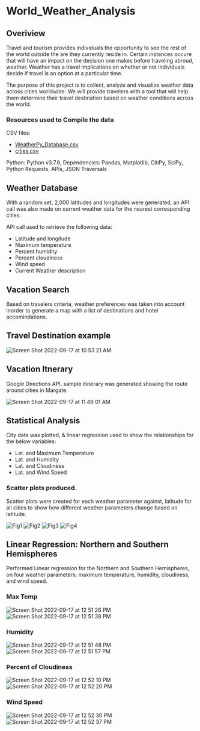# World_Weather_Analysis

## Overiview
Travel and tourism provides individuals the opportunity to see the rest of the world outside the are they currently reside in. Certain instances occure that will have an impact on the decision one makes before traveling abroud, weather. Weather has a travel implications on whether or not individuals decide if travel is an option at a particular time.

The purpose of this project is to collect, analyze and visualize weather data across cities worldwide. We will provide travelers with a tool that will help  them determine their travel destination based on weather conditions across the world.

### Resources used to Compile the data
CSV files:
- [WeatherPy_Database.csv](https://github.com/jbailey2705/World_Weather_Analysis/files/9592210/WeatherPy_Database.csv)
- [cities.csv](https://github.com/jbailey2705/World_Weather_Analysis/files/9592219/cities.csv)

Python: Python v3.7.6, Dependencies: Pandas, Matplotlib, CitiPy, SciPy, Python Requests, APIs, JSON Traversals

## Weather Database
With a random set, 2,000 latitudes and longitudes were generated, an API call was also made on current weather data for the nearest corresponding cities.

API call used to retrieve the following data:

- Latitude and longitude
- Maximum temperature
- Percent humidity
- Percent cloudiness
- Wind speed
- Current Weather description

## Vacation Search
Based on travelers criteria, weather preferences was taken into account inorder to generate a map with a list of destinations and hotel accomindations.

## Travel Destination example

![Screen Shot 2022-09-17 at 10 53 21 AM](https://user-images.githubusercontent.com/109354592/190868880-32cb91a6-f23d-40e7-a4a6-030a1cf21270.png)

## Vacation Itnerary
Google Directions API, sample itinerary was generated showing the route around cities in Margate.

![Screen Shot 2022-09-17 at 11 46 01 AM](https://user-images.githubusercontent.com/109354592/190869045-a660366d-d8f8-4a94-bde3-01be8aab0014.png)

## Statistical Analysis
City data was plotted, & linear regression used to show the relationships for the below variables:
- Lat. and Maximum Temperature
- Lat. and Humidity
- Lat. and Cloudiness
- Lat. and Wind Speed

### Scatter plots produced.
Scatter plots were created for each weather parameter against, latitude for all cities to show how different weather parameters change based on latitude.

![Fig1](https://user-images.githubusercontent.com/109354592/190869261-6ab0fbd1-2656-4c42-8e59-31f6f50150a5.jpeg)
![Fig2](https://user-images.githubusercontent.com/109354592/190869262-5cd27cd5-4e92-48b8-828c-19523c8c523a.jpeg)
![Fig3](https://user-images.githubusercontent.com/109354592/190869263-183187b0-1581-4689-b5eb-0336fe7959f8.jpeg)
![Fig4](https://user-images.githubusercontent.com/109354592/190869264-d674d926-1093-4a95-8418-defaa1c92f12.jpeg)

## Linear Regression: Northern and Southern Hemispheres
Performed Linear regression for the Northern and Southern Hemispheres, on four weather parameters: maximum temperature, humidity, cloudiness, and wind speed.

### Max Temp
![Screen Shot 2022-09-17 at 12 51 26 PM](https://user-images.githubusercontent.com/109354592/190870404-4da75c8e-9ac0-4742-811e-3f12f44bb480.png)
![Screen Shot 2022-09-17 at 12 51 38 PM](https://user-images.githubusercontent.com/109354592/190870406-0fcc309d-23d1-4979-9a9a-71e6c1f0dd5d.png)

### Humidity
![Screen Shot 2022-09-17 at 12 51 48 PM](https://user-images.githubusercontent.com/109354592/190870407-984e03bd-9b4b-4e9a-abe1-be466b66e906.png)
![Screen Shot 2022-09-17 at 12 51 57 PM](https://user-images.githubusercontent.com/109354592/190870408-14ed9571-6005-4efb-9800-7092775072f9.png)

### Percent of Cloudiness
![Screen Shot 2022-09-17 at 12 52 10 PM](https://user-images.githubusercontent.com/109354592/190870374-8ed46339-6b4d-4622-829f-72d198c17441.png)
![Screen Shot 2022-09-17 at 12 52 20 PM](https://user-images.githubusercontent.com/109354592/190870376-4add2671-051e-4ec2-a9b1-97b7bda215b3.png)

### Wind Speed
![Screen Shot 2022-09-17 at 12 52 30 PM](https://user-images.githubusercontent.com/109354592/190870377-fc235f8f-79d4-4b41-a26f-b7c0acf7155e.png)
![Screen Shot 2022-09-17 at 12 52 37 PM](https://user-images.githubusercontent.com/109354592/190870378-6e4774f6-fff7-483b-8e64-efae9262597b.png)
